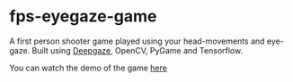 # fps-eyegaze-game

A first person shooter game played using your head-movements and eye-gaze. Built using [Deepgaze](https://github.com/mpatacchiola/deepgaze), OpenCV, PyGame and Tensorflow.

You can watch the demo of the game [here](https://youtu.be/kv8gT9fZxzk)
